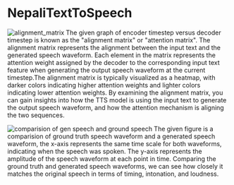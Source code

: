 # NepaliTextToSpeech
![alignment_matrix](https://github.com/shikshya-max/NepaliTextToSpeech/assets/51810639/aeacfa23-b62d-464d-af49-3027e9764869)
The given graph of encoder timestep versus decoder timestep is known as the "alignment matrix" or "attention matrix". The alignment matrix represents the alignment between the input text and the generated speech waveform. Each element in the matrix represents the attention weight assigned by the decoder to the corresponding input text feature when generating the output speech waveform at the current timestep.The alignment matrix is typically visualized as a heatmap, with darker colors indicating higher attention weights and lighter colors indicating lower attention weights. By examining the alignment matrix, you can gain insights into how the TTS model is using the input text to generate the output speech waveform, and how the attention mechanism is aligning the two sequences.

![comparision of gen speech and ground speech](https://github.com/shikshya-max/NepaliTextToSpeech/assets/51810639/fa095e7f-a5f9-40d1-b758-d20d4e078d19)
The given figure is a comparision of ground truth speech waveform and a generated speech waveform, the x-axis represents the same time scale for both waveforms, indicating when the speech was spoken. The y-axis represents the amplitude of the speech waveform at each point in time. Comparing the ground truth and generated speech waveforms, we can see how closely it matches the original speech in terms of timing, intonation, and loudness.
